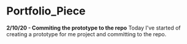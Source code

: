 # Portfolio_Piece

<b>2/10/20 - Commiting the prototype to the repo</b>
Today I've started of creating a prototype for me project and committing to the repo.
